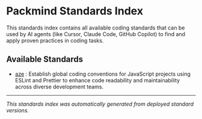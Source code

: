 # Packmind Standards Index

This standards index contains all available coding standards that can be used by AI agents (like Cursor, Claude Code, GitHub Copilot) to find and apply proven practices in coding tasks.

## Available Standards

- [aze](./standards/aze.md) : Establish global coding conventions for JavaScript projects using ESLint and Prettier to enhance code readability and maintainability across diverse development teams.


---

*This standards index was automatically generated from deployed standard versions.*